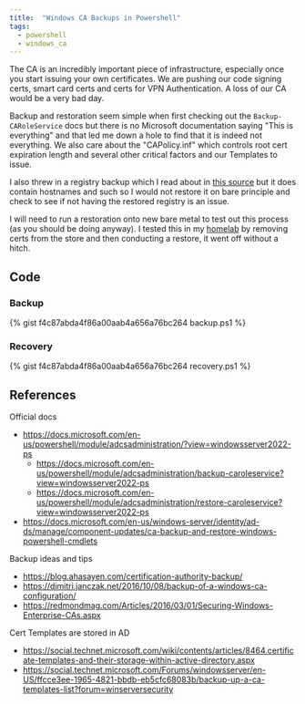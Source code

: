 ```yaml
---
title:  "Windows CA Backups in Powershell"
tags:
  - powershell
  - windows_ca
---
```

The CA is an incredibly important piece of infrastructure, especially once you start issuing your own certificates. We are pushing our code signing certs, smart card certs and certs for VPN Authentication. A loss of our CA would be a very bad day. 

Backup and restoration seem simple when first checking out the `Backup-CARoleService` docs but there is no Microsoft documentation saying "This is everything" and that led me down a hole to find that it is indeed not everything. We also care about the "CAPolicy.inf" which controls root cert expiration length and several other critical factors and our Templates to issue. 

I also threw in a registry backup which I read about in [this source](https://dimitri.janczak.net/2016/10/08/backup-of-a-windows-ca-configuration/) but it does contain hostnames and such so I would not restore it on bare principle and check to see if not having the restored registry is an issue.

I will need to run a restoration onto new bare metal to test out this process (as you should be doing anyway). I tested this in my [homelab](https://blog.dev0.sh/homelab/) by removing certs from the store and then conducting a restore, it went off without a hitch.

## Code
### Backup
<!---
https://gist.github.com/PipeItToDevNull/f4c87abda4f86a00aab4a656a76bc264
-->
{% gist f4c87abda4f86a00aab4a656a76bc264 backup.ps1 %}

### Recovery
{% gist f4c87abda4f86a00aab4a656a76bc264 recovery.ps1 %}

## References
Official docs
* https://docs.microsoft.com/en-us/powershell/module/adcsadministration/?view=windowsserver2022-ps
    * https://docs.microsoft.com/en-us/powershell/module/adcsadministration/backup-caroleservice?view=windowsserver2022-ps
    * https://docs.microsoft.com/en-us/powershell/module/adcsadministration/restore-caroleservice?view=windowsserver2022-ps
* https://docs.microsoft.com/en-us/windows-server/identity/ad-ds/manage/component-updates/ca-backup-and-restore-windows-powershell-cmdlets

Backup ideas and tips
* https://blog.ahasayen.com/certification-authority-backup/
* https://dimitri.janczak.net/2016/10/08/backup-of-a-windows-ca-configuration/
* https://redmondmag.com/Articles/2016/03/01/Securing-Windows-Enterprise-CAs.aspx

Cert Templates are stored in AD
* https://social.technet.microsoft.com/wiki/contents/articles/8464.certificate-templates-and-their-storage-within-active-directory.aspx
* https://social.technet.microsoft.com/Forums/windowsserver/en-US/ffcce3ee-1965-4821-bbdb-eb5cfc68083b/backup-up-a-ca-templates-list?forum=winserversecurity